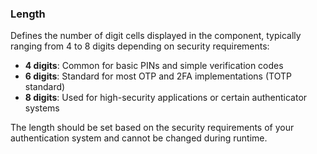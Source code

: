 ### Length

Defines the number of digit cells displayed in the component, typically ranging from 4 to 8 digits depending on security requirements:

- **4 digits**: Common for basic PINs and simple verification codes
- **6 digits**: Standard for most OTP and 2FA implementations (TOTP standard)
- **8 digits**: Used for high-security applications or certain authenticator systems

The length should be set based on the security requirements of your authentication system and cannot be changed during runtime.